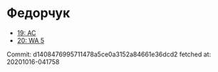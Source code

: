 # Федорчук
- [19: AC](19.md)
- [20: WA 5](20.md)

Commit: d1408476995711478a5ce0a3152a84661e36dcd2
 fetched at: 20201016-041758
